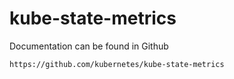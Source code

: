 # kube-state-metrics 
Documentation can be found in Github
```
https://github.com/kubernetes/kube-state-metrics
```



